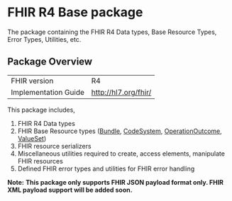 # FHIR R4 Base package

The package containing the FHIR R4 Data types, Base Resource Types, Error Types, Utilities, etc.

## Package Overview

|                      |                      |
|----------------------|----------------------|
| FHIR version         | R4                   |
| Implementation Guide | http://hl7.org/fhir/ |

This package includes,

1. FHIR R4 Data types
2. FHIR Base Resource types ([Bundle][m1], [CodeSystem][m2], [OperationOutcome][m3], [ValueSet][m4])
3. FHIR resource serializers
4. Miscellaneous utilities required to create, access elements, manipulate FHIR resources
5. Defined FHIR error types and utilities for FHIR error handling

**Note:**
**This package only supports FHIR JSON payload format only. FHIR XML payload support will be added soon.**

[m1]: https://lib.ballerina.io/ballerinax/health.fhir.r4/4.3.2#Bundle
[m2]: https://lib.ballerina.io/ballerinax/health.fhir.r4/4.3.2#CodeSystem
[m3]: https://lib.ballerina.io/ballerinax/health.fhir.r4/4.3.2#OperationOutcome
[m4]: https://lib.ballerina.io/ballerinax/health.fhir.r4/4.3.2#ValueSet
